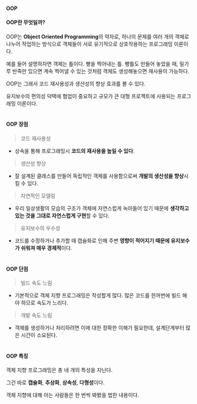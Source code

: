#### OOP

#### OOP란 무엇일까?

OOP는 **Object Oriented Programming**의 약자로,  하나의 문제를 여러 개의 객체로 나누어  작업하는 방식으로 객체들이 서로 유기적으로 상호작용하는 프로그래밍 이론이다.

예를 들어 설명하자면 객체는 틀이다. 빵을 찍어내는 틀. 빵틀도 만들어 놓았을 때, 밀가루 반죽만 있으면 계속 찍어낼 수 있는 것처럼 객체도 생성해놓으면 재사용이 가능하다.

OOP는 그래서 코드 재사용성과 생산성의 향상 효과를 볼 수 있다.

유지보수의 편의성 덕택에 협업이 중요하고 규모가 큰 대형 프로젝트에 사용되는 프로그래밍 이론이다.<br><br>

#### OOP 장점

> 코드 재사용성

- 상속을 통해 프로그래밍시 **코드의 재사용을 높일 수 있다**.

> 생산성 향상

- 잘 설계된 클래스를 만들어 독립적인 객체를 사용함으로써 **개발의 생산성을 향상**시킬 수 있다.

> 자연적인 모델링

- 우리 일상생활의 모습의 구조가 객체에 자연스럽게 녹아들어 있기 때문에 **생각하고 있는 것을 그대로 자연스럽게 구현**할 수 있다.

> 유지보수의 우수성

- 코드를 수정하거나 추가할 때 캡슐화로 인해 주변 **영향이 적어지기 때문에 유지보수가 쉬워져 매우 경제적**이다.<br><br>

#### OOP 단점

> 빌드 속도 느림

- 기본적으로 객체 지향 프로그래밍은 작성할게 많다. 많은 코드를 한꺼번에 빌드 해야 하므로 속도가 느리다.

> 개발 속도 느림

- 객체를 생성하거나 처리하려면 이에 대한 정확한 이해가 필요한데, 설계단계부터 많은 시간이 소요된다.<br><br>

#### OOP 특징

객체 지향 프로그래밍은 총 네 개의 특성을 지닌다.

그건 바로 **캡슐화**, **추상화**, **상속성**, **다형성**이다.

객체 지향에 대해 아는 사람들은 한 번씩 봐봤을 법한 내용이다.